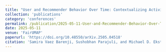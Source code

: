 ```yaml
---
title: "User and Recommender Behavior Over Time: Contextualizing Activity, Effectiveness, Diversity, and Fairness in Book Recommendation"
collection: 'publications'
category: 'conferences'
permalink: /publication/2025-05-11-User-and-Recommender-Behavior-Over-Time
date: 2025-05-11
venue: 'FairUMAP'
paperurl: 'https://doi.org/10.48550/arXiv.2505.04518'
citation: 'Samira Vaez Barenji, Sushobhan Parajuli, and Michael D. Ekstrand. 2025. User and Recommender Behavior Over Time: Contextualizing Activity, Effectiveness, Diversity, and Fairness in Book Recommendation. *Adjunct Proceedings of the 33rd ACM Conference on User Modeling, Adaptation and Personalization*. doi:10.1145/3708319.3733710.'
---
```

